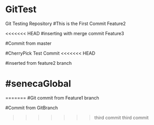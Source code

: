 # GitTest
Git Testing Repository
#This is the First Commit
Feature2

<<<<<<< HEAD
#inserting with merge commit
Feature3

#Commit from master 

#CherryPick Test Commit
<<<<<<< HEAD

#inserted from feature2 branch

#senecaGlobal
=======
=======
#Git commit from Feature1 branch

#Commit from GitBranch 
>>>>>>> third commit
>>>>>>> third commit
